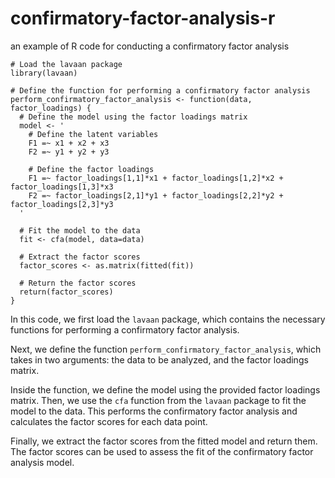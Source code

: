 # confirmatory-factor-analysis-r
an example of R code for conducting a confirmatory factor analysis

```
# Load the lavaan package
library(lavaan)

# Define the function for performing a confirmatory factor analysis
perform_confirmatory_factor_analysis <- function(data, factor_loadings) {
  # Define the model using the factor loadings matrix
  model <- '
    # Define the latent variables
    F1 =~ x1 + x2 + x3
    F2 =~ y1 + y2 + y3
    
    # Define the factor loadings
    F1 =~ factor_loadings[1,1]*x1 + factor_loadings[1,2]*x2 + factor_loadings[1,3]*x3
    F2 =~ factor_loadings[2,1]*y1 + factor_loadings[2,2]*y2 + factor_loadings[2,3]*y3
  '

  # Fit the model to the data
  fit <- cfa(model, data=data)

  # Extract the factor scores
  factor_scores <- as.matrix(fitted(fit))

  # Return the factor scores
  return(factor_scores)
}
```

In this code, we first load the `lavaan` package, which contains the necessary functions for performing a confirmatory factor analysis.

Next, we define the function `perform_confirmatory_factor_analysis`, which takes in two arguments: the data to be analyzed, and the factor loadings matrix.

Inside the function, we define the model using the provided factor loadings matrix. Then, we use the `cfa` function from the `lavaan` package to fit the model to the data. This performs the confirmatory factor analysis and calculates the factor scores for each data point.

Finally, we extract the factor scores from the fitted model and return them. The factor scores can be used to assess the fit of the confirmatory factor analysis model.
